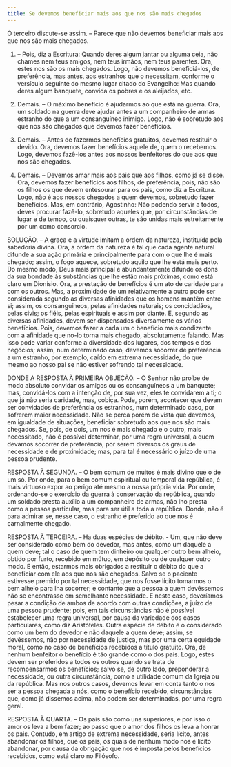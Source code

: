 ```yaml
---
title: Se devemos beneficiar mais aos que nos são mais chegados
---
```


O terceiro discute-se assim. – Parece que não devemos beneficiar mais aos que nos são mais chegados.  

1. – Pois, diz a Escritura: Quando deres algum jantar ou alguma ceia, não chames nem teus amigos, nem teus irmãos, nem teus parentes. Ora, estes nos são os mais chegados. Logo, não devemos beneficiá-los, de preferência, mas antes, aos estranhos que o necessitam, conforme o versículo seguinte do mesmo lugar citado do Evangelho: Mas quando deres algum banquete, convida os pobres e os aleijados, etc.  

2. Demais. – O máximo benefício é ajudarmos ao que está na guerra. Ora, um soldado na guerra deve ajudar antes a um companheiro de armas estranho do que a um consanguíneo inimigo. Logo, não é sobretudo aos que nos são chegados que devemos fazer benefícios.  

3. Demais. – Antes de fazermos benefícios gratuitos, devemos restituir o devido. Ora, devemos fazer benefícios aquele de, quem o recebemos. Logo, devemos fazê-los antes aos nossos benfeitores do que aos que nos são chegados.  

4. Demais. – Devemos amar mais aos pais que aos filhos, como já se disse. Ora, devemos fazer benefícios aos filhos, de preferência, pois, não são os filhos os que devem entesourar para os pais, como diz a Escritura. Logo, não é aos nossos chegados a quem devemos, sobretudo fazer benefícios.  Mas, em contrário, Agostinho: Não podendo servir a todos, deves procurar fazê-lo, sobretudo aqueles que, por circunstâncias de lugar e de tempo, ou quaisquer outras, te são unidas mais estreitamente por um como consorcio.  

SOLUÇÃO. – A graça e a virtude imitam a ordem da natureza, instituída pela sabedoria divina. Ora, a ordem da natureza é tal que cada agente natural difunde a sua ação primária e principalmente para com o que lhe é mais chegado; assim, o fogo aquece, sobretudo aquilo que lhe está mais perto. Do mesmo modo, Deus mais principal e abundantemente difunde os dons da sua bondade às substâncias que lhe estão mais próximas, como está claro em Dionísio. Ora, a prestação de benefícios é um ato de caridade para com os outros.  Mas, a proximidade de um relativamente a outro pode ser considerada segundo as diversas afinidades que os homens mantêm entre si; assim, os consanguíneos, pelas afinidades naturais; os concidadãos, pelas civis; os fiéis, pelas espirituais e assim por diante. E, segundo as diversas afinidades, devem ser dispensados diversamente os vários benefícios. Pois, devemos fazer a cada um o benefício mais condizente com a afinidade que no-lo torna mais chegado, absolutamente falando. Mas isso pode variar conforme a diversidade dos lugares, dos tempos e dos negócios; assim, num determinado caso, devemos socorrer de preferência a um estranho, por exemplo, caído em extrema necessidade, do que mesmo ao nosso pai se não estiver sofrendo tal necessidade.  

DONDE A RESPOSTA À PRIMEIRA OBJEÇÃO. – O Senhor não proíbe de modo absoluto convidar os amigos ou os consanguíneos a um banquete; mas, convidá-los com a intenção de, por sua vez, eles te convidarem a ti; o que já não seria caridade, mas, cobiça. Pode, porém, acontecer que devam ser convidados de preferência os estranhos, num determinado caso, por sofrerem maior necessidade. Não se perca porém de vista que devemos, em igualdade de situações, beneficiar sobretudo aos que nos são mais chegados. Se, pois, de dois, um nos é mais chegado e o outro, mais necessitado, não é possível determinar, por uma regra universal, a quem devamos socorrer de preferência, por serem diversos os graus de necessidade e de proximidade; mas, para tal é necessário o juízo de uma pessoa prudente. 

RESPOSTA À SEGUNDA. – O bem comum de muitos é mais divino que o de um só. Por onde, para o bem comum espiritual ou temporal da república, é mais virtuoso expor ao perigo até mesmo a nossa própria vida. Por onde, ordenando-se o exercício da guerra à conservação da república, quando um soldado presta auxílio a um companheiro de armas, não lho presta como a pessoa particular, mas para ser útil a toda a república. Donde, não é para admirar se, nesse caso, o estranho é preferido ao que nos é carnalmente chegado.  

RESPOSTA À TERCEIRA. – Ha duas espécies de débito. - Um, que não deve ser considerado como bem do devedor, mas antes, como um daquele a quem deve; tal o caso de quem tem dinheiro ou qualquer outro bem alheio, obtido por furto, recebido em mútuo, em depósito ou de qualquer outro modo. E então, estarmos mais obrigados a restituir o débito do que a beneficiar com ele aos que nos são chegados. Salvo se o paciente estivesse premido por tal necessidade, que nos fosse lícito tomarmos o bem alheio para lha socorrer; e contanto que a pessoa a quem devêssemos não se encontrasse em semelhante necessidade. E neste caso, deveríamos pesar a condição de ambos de acordo com outras condições, a juízo de uma pessoa prudente; pois, em tais circunstâncias não é possível estabelecer uma regra universal, por causa da variedade dos casos particulares, como diz Aristóteles. Outra espécie de débito é o considerado como um bem do devedor e não daquele a quem deve; assim, se devêssemos, não por necessidade de justiça, mas por uma certa equidade moral, como no caso de benefícios recebidos a título gratuito. Ora, de nenhum benfeitor o benefício é tão grande como o dos pais. Logo, estes devem ser preferidos a todos os outros quando se trata de recompensarmos os benefícios; salvo se, de outro lado, preponderar a necessidade, ou outra circunstância, como a utilidade comum da Igreja ou da república. Mas nos outros casos, devemos levar em conta tanto o nos ser a pessoa chegada a nós, como o benefício recebido, circunstâncias que, como já dissemos acima, não podem ser determinadas, por uma regra geral.  

RESPOSTA À QUARTA. – Os pais são como uns superiores, e por isso o amor os leva a bem fazer; ao passo que o amor dos filhos os leva a honrar os pais. Contudo, em artigo de extrema necessidade, seria lícito, antes abandonar os filhos, que os pais, os quais de nenhum modo nos é lícito abandonar, por causa da obrigação que nos é imposta pelos benefícios recebidos, como está claro no Filósofo.
